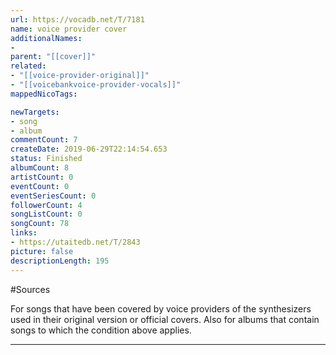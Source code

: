 ```yaml
---
url: https://vocadb.net/T/7181
name: voice provider cover
additionalNames: 
- 
parent: "[[cover]]"
related:
- "[[voice-provider-original]]"
- "[[voicebankvoice-provider-vocals]]"
mappedNicoTags:

newTargets:
- song
- album
commentCount: 7
createDate: 2019-06-29T22:14:54.653
status: Finished
albumCount: 8
artistCount: 0
eventCount: 0
eventSeriesCount: 0
followerCount: 4
songListCount: 0
songCount: 78
links: 
- https://utaitedb.net/T/2843
picture: false
descriptionLength: 195
---
```


#Sources

For songs that have been covered by voice providers of the synthesizers used in their original version or official covers.
Also for albums that contain songs to which the condition above applies.

---

